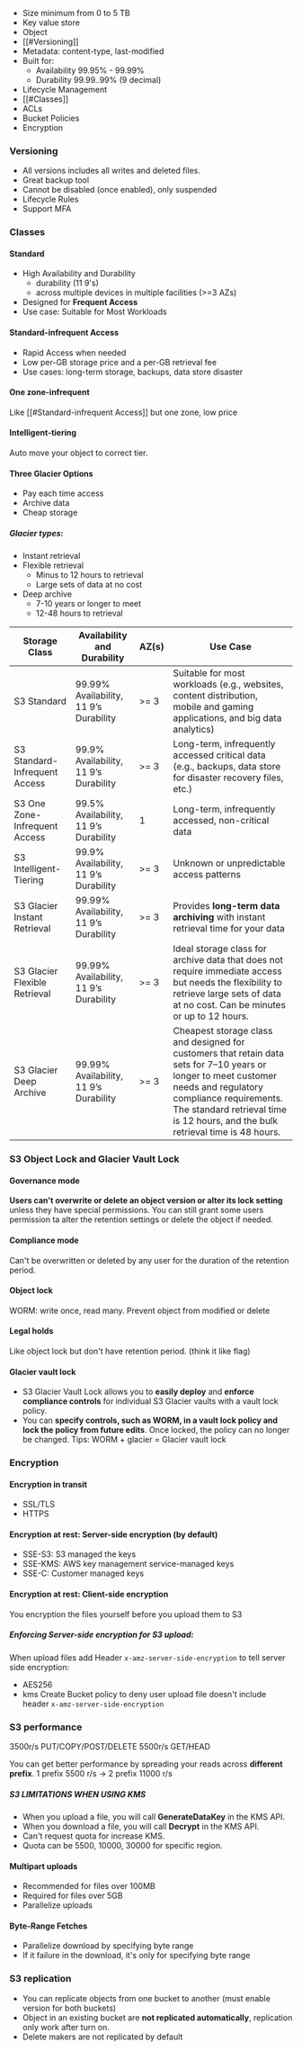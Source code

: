 - Size minimum from 0 to 5 TB 
- Key value store
- Object
- [[#Versioning]]
- Metadata: content-type, last-modified
- Built for:
	- Availability 99.95% - 99.99%
	- Durability 99.99..99% (9 decimal)
- Lifecycle Management
- [[#Classes]]
- ACLs
- Bucket Policies 
- Encryption

### Versioning
- All versions includes all writes and deleted files.
- Great backup tool
- Cannot be disabled (once enabled), only suspended
- Lifecycle Rules
- Support MFA

### Classes
#### Standard
- High Availability and Durability 
	- durability (11 9's)
	- across multiple devices in multiple facilities (>=3 AZs)
- Designed for **Frequent Access**
- Use case: Suitable for Most Workloads
#### Standard-infrequent Access
- Rapid Access when needed
- Low per-GB storage price and a per-GB retrieval fee
- Use cases: long-term storage, backups, data store disaster

#### One zone-infrequent
Like [[#Standard-infrequent Access]] but one zone, low price
#### Intelligent-tiering

Auto move your object to correct tier.
#### Three Glacier Options
- Pay each time access
- Archive data
- Cheap storage

##### Glacier types:
- Instant retrieval
- Flexible retrieval
	- Minus to 12 hours to retrieval
	- Large sets of data at no cost
- Deep archive 
	- 7-10 years or longer to meet 
	- 12-48 hours to retrieval


|**Storage Class**|**Availability and Durability**|**AZ(s)**|**Use Case**|
|---|---|---|---|
|S3 Standard|99.99% Availability, 11 9’s Durability|>= 3|Suitable for most workloads (e.g., websites, content distribution, mobile and gaming applications, and big data analytics)|
|S3 Standard-Infrequent Access|99.9% Availability, 11 9’s Durability|>= 3|Long-term, infrequently accessed critical data (e.g., backups, data store for disaster recovery files, etc.)|
|S3 One Zone-Infrequent Access|99.5% Availability, 11 9’s Durability|1|Long-term, infrequently accessed, non-critical data|
|S3 Intelligent-Tiering|99.9% Availability, 11 9’s Durability|>= 3|Unknown or unpredictable access patterns|
|S3 Glacier Instant Retrieval|99.99% Availability, 11 9’s Durability|>= 3|Provides **long-term data archiving** with instant retrieval time for your data|
|S3 Glacier Flexible Retrieval|99.99% Availability, 11 9’s Durability|>= 3|Ideal storage class for archive data that does not require immediate access but needs the flexibility to retrieve large sets of data at no cost. Can be minutes or up to 12 hours.|
|S3 Glacier Deep Archive|99.99% Availability, 11 9’s Durability|>= 3|Cheapest storage class and designed for customers that retain data sets for 7–10 years or longer to meet customer needs and regulatory compliance requirements. The standard retrieval time is 12 hours, and the bulk retrieval time is 48 hours.|

### S3 Object Lock and Glacier Vault Lock
#### Governance mode
**Users can't overwrite or delete an object version or alter its lock setting** unless they have special permissions.
You can still grant some users permission ta alter the retention settings or delete the object if needed.
#### Compliance mode
Can't be overwritten or deleted by any user for the duration of the retention period.
#### Object lock
WORM: write once, read many. Prevent object from modified or delete
#### Legal holds
Like object lock but don't have retention period. (think it like flag)
#### Glacier vault lock
- S3 Glacier Vault Lock allows you to **easily deploy** and **enforce compliance controls** for individual S3 Glacier vaults with a vault lock policy.
- You can **specify controls, such as WORM, in a vault lock policy and lock the policy from future edits**. Once locked, the policy can no longer be changed.
Tips: WORM + glacier = Glacier vault lock

### Encryption 
#### Encryption in transit
- SSL/TLS
- HTTPS
#### Encryption at rest: Server-side encryption (by default)
- SSE-S3: S3 managed the keys
- SSE-KMS: AWS key management service-managed keys
- SSE-C: Customer managed keys
#### Encryption at rest: Client-side encryption
You encryption the files yourself before you upload them to S3
##### Enforcing Server-side encryption for S3 upload:
When upload files add Header `x-amz-server-side-encryption` to tell server side encryption:
- AES256
- kms
Create Bucket policy to deny user upload file doesn't include header `x-amz-server-side-encryption`
### S3 performance 
3500r/s PUT/COPY/POST/DELETE
5500r/s GET/HEAD

You can get better performance by spreading your reads across **different prefix**.
1 prefix 5500 r/s -> 2 prefix 11000 r/s

##### S3 LIMITATIONS WHEN USING KMS
- When you upload a file, you will call **GenerateDataKey** in the KMS API.
- When you download a file, you will call **Decrypt** in the KMS API.
- Can't request quota for increase KMS.
- Quota can be 5500, 10000, 30000 for specific region.
#### Multipart uploads
- Recommended for files over 100MB
- Required for files over 5GB
- Parallelize uploads
#### Byte-Range Fetches
- Parallelize download by specifying byte range
- If it failure in the download, it's only for specifying byte range
### S3 replication
- You can replicate objects from one bucket to another (must enable version for both buckets)
- Object in an existing bucket are **not replicated automatically**, replication only work after turn on.
- Delete makers are not replicated by default